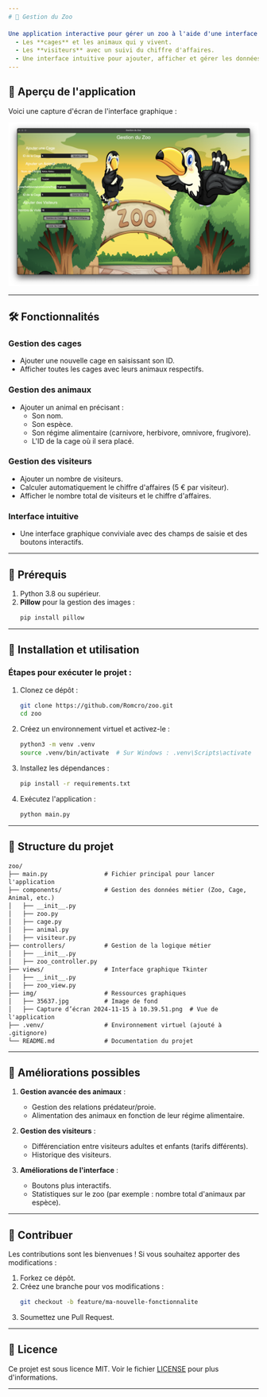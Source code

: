 ```yaml
---
# 🦁 Gestion du Zoo

Une application interactive pour gérer un zoo à l'aide d'une interface graphique basée sur **Tkinter**. Ce projet permet de gérer:
  - Les **cages** et les animaux qui y vivent.
  - Les **visiteurs** avec un suivi du chiffre d'affaires.
  - Une interface intuitive pour ajouter, afficher et gérer les données du zoo.
---
```


## 📸 Aperçu de l'application

Voici une capture d'écran de l'interface graphique :

![Vue de l'application Tkinter](img/captur.png)

---

## 🛠️ Fonctionnalités

### Gestion des cages

- Ajouter une nouvelle cage en saisissant son ID.
- Afficher toutes les cages avec leurs animaux respectifs.

### Gestion des animaux

- Ajouter un animal en précisant :
  - Son nom.
  - Son espèce.
  - Son régime alimentaire (carnivore, herbivore, omnivore, frugivore).
  - L'ID de la cage où il sera placé.

### Gestion des visiteurs

- Ajouter un nombre de visiteurs.
- Calculer automatiquement le chiffre d'affaires (5 € par visiteur).
- Afficher le nombre total de visiteurs et le chiffre d'affaires.

### Interface intuitive

- Une interface graphique conviviale avec des champs de saisie et des boutons interactifs.

---

## 🛑 Prérequis

1. Python 3.8 ou supérieur.
2. **Pillow** pour la gestion des images :
   ```bash
   pip install pillow
   ```

---

## 🚀 Installation et utilisation

### Étapes pour exécuter le projet :

1. Clonez ce dépôt :

   ```bash
   git clone https://github.com/Romcro/zoo.git
   cd zoo
   ```

2. Créez un environnement virtuel et activez-le :

   ```bash
   python3 -m venv .venv
   source .venv/bin/activate  # Sur Windows : .venv\Scripts\activate
   ```

3. Installez les dépendances :

   ```bash
   pip install -r requirements.txt
   ```

4. Exécutez l'application :
   ```bash
   python main.py
   ```

---

## 📂 Structure du projet

```
zoo/
├── main.py                # Fichier principal pour lancer l'application
├── components/            # Gestion des données métier (Zoo, Cage, Animal, etc.)
│   ├── __init__.py
│   ├── zoo.py
│   ├── cage.py
│   ├── animal.py
│   ├── visiteur.py
├── controllers/           # Gestion de la logique métier
│   ├── __init__.py
│   ├── zoo_controller.py
├── views/                 # Interface graphique Tkinter
│   ├── __init__.py
│   ├── zoo_view.py
├── img/                   # Ressources graphiques
│   ├── 35637.jpg          # Image de fond
│   ├── Capture d’écran 2024-11-15 à 10.39.51.png  # Vue de l'application
├── .venv/                 # Environnement virtuel (ajouté à .gitignore)
└── README.md              # Documentation du projet
```

---

## 🔧 Améliorations possibles

1. **Gestion avancée des animaux** :

   - Gestion des relations prédateur/proie.
   - Alimentation des animaux en fonction de leur régime alimentaire.

2. **Gestion des visiteurs** :

   - Différenciation entre visiteurs adultes et enfants (tarifs différents).
   - Historique des visiteurs.

3. **Améliorations de l'interface** :
   - Boutons plus interactifs.
   - Statistiques sur le zoo (par exemple : nombre total d'animaux par espèce).

---

## 🤝 Contribuer

Les contributions sont les bienvenues ! Si vous souhaitez apporter des modifications :

1. Forkez ce dépôt.
2. Créez une branche pour vos modifications :
   ```bash
   git checkout -b feature/ma-nouvelle-fonctionnalite
   ```
3. Soumettez une Pull Request.

---

## 📄 Licence

Ce projet est sous licence MIT. Voir le fichier [LICENSE](LICENSE) pour plus d'informations.

---
